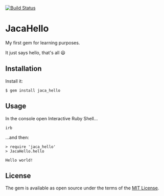 [![Build Status](https://travis-ci.org/Jacaa/jaca_hello.svg?branch=master)](https://travis-ci.org/Jacaa/jaca_hello)

# JacaHello

My first gem for learning purposes.

It just says hello, that's all :smiley:

## Installation

Install it:

    $ gem install jaca_hello

## Usage

In the console open Interactive Ruby Shell...

    irb

...and then:

    > require 'jaca_hello'
    > JacaHello.hello
    
    Hello world!

## License

The gem is available as open source under the terms of the [MIT License](http://opensource.org/licenses/MIT).

